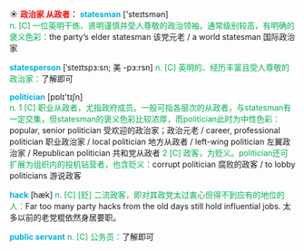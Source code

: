 ☀ <font color="red">**政治家 从政者：**</font>
<font color="sky blue">**statesman**</font> ['steɪtsmən]  
<font color="#00b050">n. [C] 一位英明干练、贤明谨慎并受人尊敬的政治领袖，通常级别较高，有明确的褒义色彩：</font>the party’s elder statesman 该党元老 / a world statesman 国际政治家 
           
<font color="sky blue">**statesperson**</font> [ˈsteɪtspɜ:sn; 美 -pɜ:rsn]
<font color="#00b050">n. [C] 英明的、经历丰富且受人尊敬的政治家：</font>了解即可

<font color="sky blue">**politician**</font> [pɒlɪ'tɪʃn]  
<font color="#00b050">n. 1 [C] 职业从政者，尤指政府成员。一般可指各层次的从政者，与statesman有一定交集，但statesman的褒义色彩比较浓厚，而politician此时为中性色彩：</font>popular, senior politician 受欢迎的政治家；政治元老 / career, professional politician 职业政治家 / local politician 地方从政者 / left-wing politician 左翼政治家 / Republican politician 共和党从政者 <font color="#00b050">2 [C] 政客，为贬义。politician还可扩展为组织内的投机钻营者，也含贬义：</font>corrupt politician 腐败的政客 / to lobby politicians 游说政客

<font color="sky blue">**hack**</font> [hæk]
<font color="#00b050">n. [C] [贬] 二流政客，即对其政党太过衷心但得不到应有的地位的人：</font>Far too many party hacks from the old days still hold influential jobs. 太多以前的老党棍依然身居要职。           

<font color="sky blue">**public servant**</font>
<font color="#00b050">n. [C] 公务员：</font>了解即可
           



